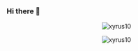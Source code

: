 ### Hi there 👋

<!--
**pierreaji/pierreaji** is a ✨ _special_ ✨ repository because its `README.md` (this file) appears on your GitHub profile.

Here are some ideas to get you started:

- 🔭 I’m currently working on ...
- 🌱 I’m currently learning ...
- 👯 I’m looking to collaborate on ...
- 🤔 I’m looking for help with ...
- 💬 Ask me about ...
- 📫 How to reach me: ...
- 😄 Pronouns: ...
- ⚡ Fun fact: ...
-->

<p img align="center"> <img src="https://github-readme-stats.vercel.app/api?username=pierreaji&show_icons=true&theme=gotham" alt="xyrus10" />
<p img align="center"> <img src="https://github-readme-stats.vercel.app/api/top-langs/?username=pierreaji&layout=compact&theme=gotham" alt="xyrus10" /> 
